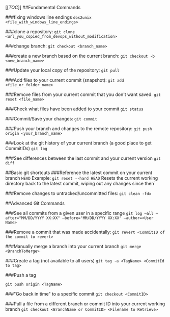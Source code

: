 [[_TOC_]]
##Fundamental Commands

###fixing windows line endings
`dos2unix <file_with_windows_line_endings>`

###clone a repository:
`git clone <url_you_copied_from_devops_without_modification>`

###change branch: 
`git checkout <branch_name>`
                
###create a new branch based on the current branch: 
`git checkout -b <new_branch_name>`
                
###Update your local copy of the repository:
`git pull`
                
###Add files to your current commit (snapshot):
`git add <file_or_folder_name>`

###Remove files from your current commit that you don't want saved:
`git reset <file_name>`
                
###Check what files have been added to your commit
`git status`

###Commit/Save your changes:
`git commit`
                
###Push your branch and changes to the remote repository:
`git push origin <your_branch_name>`

###Look at the git history of your current branch (a good place to get CommitIDs)
`git log`

###See differences between the last commit and your current version
`git diff`

##Basic git shortcuts
###Reference the latest commit on your current branch
`HEAD`
Example: 
`git reset --hard HEAD` 
Resets the current working directory back to the latest commit, wiping out any changes since then`

###Remove changes to untracked/uncommitted files:
`git clean -fdx`

##Advanced Git Commands

###See all commits from a given user in a specific range
`git log –all –after="MM/DD/YYYY XX:XX" –before="MM/DD/YYYY XX:XX" –author=<User Name>`

###Remove a commit that was made accidentally: 
`git revert <CommitID of the commit to revert>`

###Manually merge a branch into your current branch
`git merge <BranchToMerge>`

###Create a tag (not available to all users)
`git tag -a <TagName> <CommitId to tag>`

###Push a tag

`git push origin <TagName>`

###"Go back in time" to a specific commit
`git checkout <CommitID>`

###Pull a file from a different branch or commit ID into your current working branch
`git checkout <BranchName or CommitID> <Filename to Retrieve>`
